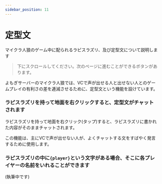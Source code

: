 ```yaml
---
sidebar_position: 11
---
```

# 定型文
マイクラ人狼のゲーム中に配られるラピスラズリ、及び定型文について説明します

> 下にスクロールしてください。次のページに進むことができるボタンがあります。

よもぎサーバーのマイクラ人狼では、VCで声が出せる人と出せない人とのゲームプレイの有利さの差を逓減させるために、定型文という機能を設けています。

### ラピスラズリを持って地面を右クリックすると、定型文がチャットされます
ラピスラズリを持って地面を右クリック(タップ)すると、ラピスラズリに書かれた内容がそのままチャットされます。

この機能は、主にVCで声が出せない人が、よくチャットする文をすばやく発言するために使用します。

### ラピスラズリの中に`{player}`という文字がある場合、そこに各プレイヤーの名前をいれることができます
(執筆中です)
